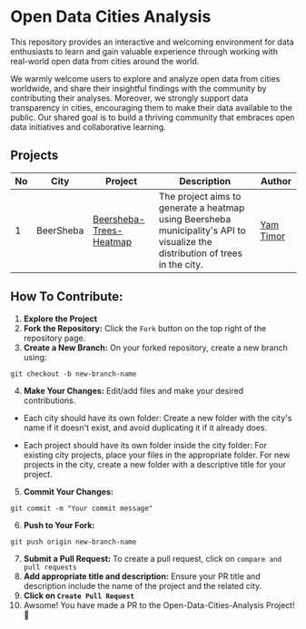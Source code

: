 # Open Data Cities Analysis
This repository provides an interactive and welcoming environment for data enthusiasts to learn and gain valuable experience through working with real-world open data from cities around the world.

We warmly welcome users to explore and analyze open data from cities worldwide, and share their insightful findings with the community by contributing their analyses. Moreover, we strongly support data transparency in cities, encouraging them to make their data available to the public. Our shared goal is to build a thriving community that embraces open data initiatives and collaborative learning.

## Projects
| No  | City       | Project                 | Description                                                                  | Author     |
| --- | ---------- | ----------------------- | ---------------------------------------------------------------------------- | ---------- |
| 1   | BeerSheba  | [Beersheba-Trees-Heatmap](https://github.com/yamtimor/Open-Data-Cities-Analysis/tree/main/BeerSheba/Beersheba-Trees-Heatmap) | The project aims to generate a heatmap using Beersheba municipality's API to visualize the distribution of trees in the city. | [Yam Timor](https://github.com/yamtimor) |

## How To Contribute:


1. **Explore the Project**
2. **Fork the Repository:** Click the `Fork` button on the top right of the repository page.
3. **Create a New Branch:** On your forked repository, create a new branch using:
```
git checkout -b new-branch-name
```

4. **Make Your Changes:** Edit/add files and make your desired contributions.

- Each city should have its own folder: Create a new folder with the city's name if it doesn't exist, and avoid duplicating it if it already does.

- Each project should have its own folder inside the city folder: For existing city projects, place your files in the appropriate folder. For new projects in the city, create a new folder with a descriptive title for your project.

5. **Commit Your Changes:**
```
git commit -m "Your commit message"
```
6. **Push to Your Fork:**
```
git push origin new-branch-name
```
7. **Submit a Pull Request:** To create a pull request, click on `compare and pull requests`
8. **Add appropriate title and description:** Ensure your PR title and description include the name of the project and the related city.
9. **Click on `Create Pull Request`**
10. Awsome! You have made a PR to the Open-Data-Cities-Analysis Project! 🚀